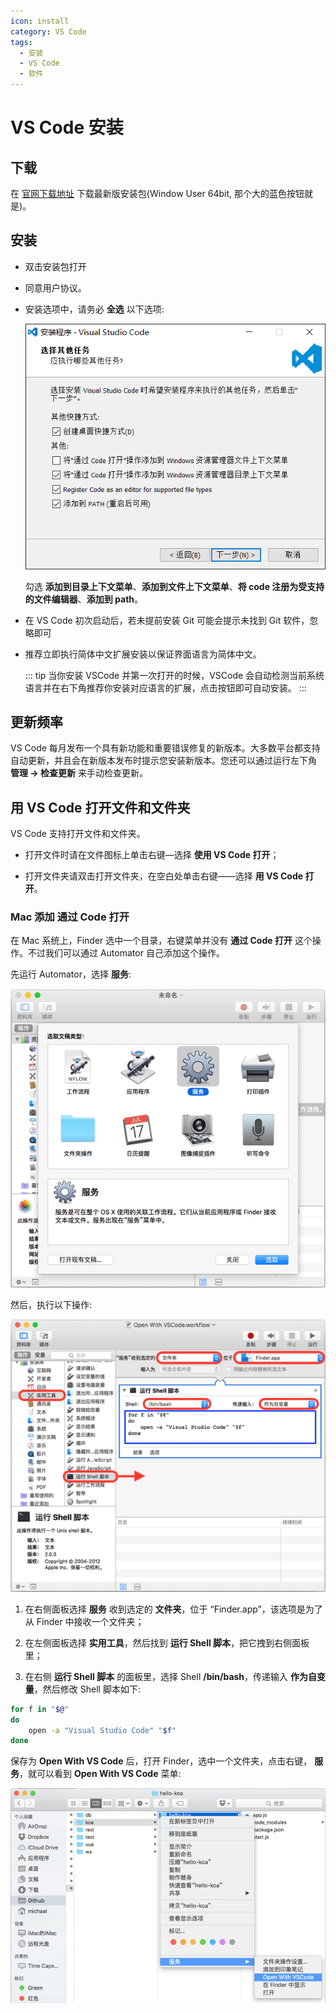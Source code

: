 ```yaml
---
icon: install
category: VS Code
tags:
  - 安装
  - VS Code
  - 软件
---
```


# VS Code 安装

## 下载

在 [官网下载地址](https://code.visualstudio.com/Download) 下载最新版安装包(Window User 64bit, 那个大的蓝色按钮就是)。

## 安装

- 双击安装包打开

- 同意用户协议。

- 安装选项中，请务必 **全选** 以下选项:

  ![安装 VS Code](./assets/install.png)

  勾选 **添加到目录上下文菜单**、**添加到文件上下文菜单**、**将 code 注册为受支持的文件编辑器**、**添加到 path**。

- 在 VS Code 初次启动后，若未提前安装 Git 可能会提示未找到 Git 软件，忽略即可

- 推荐立即执行简体中文扩展安装以保证界面语言为简体中文。

  ::: tip
  当你安装 VSCode 并第一次打开的时候，VSCode 会自动检测当前系统语言并在右下角推荐你安装对应语言的扩展，点击按钮即可自动安装。
  :::

## 更新频率

VS Code 每月发布一个具有新功能和重要错误修复的新版本。大多数平台都支持自动更新，并且会在新版本发布时提示您安装新版本。您还可以通过运行左下角 **管理 → 检查更新** 来手动检查更新。

## 用 VS Code 打开文件和文件夹

VS Code 支持打开文件和文件夹。

- 打开文件时请在文件图标上单击右键—选择 **使用 VS Code 打开**；

- 打开文件夹请双击打开文件夹，在空白处单击右键——选择 **用 VS Code 打开**。

### Mac 添加 **通过 Code 打开**

在 Mac 系统上，Finder 选中一个目录，右键菜单并没有 **通过 Code 打开** 这个操作。不过我们可以通过 Automator 自己添加这个操作。

先运行 Automator，选择 **服务**:

![Automator Service](./assets/automator-service.png)

然后，执行以下操作:

![Automator](./assets/automator.jpg)

1. 在右侧面板选择 **服务** 收到选定的 **文件夹**，位于 “Finder.app”，该选项是为了从 Finder 中接收一个文件夹；

1. 在左侧面板选择 **实用工具**，然后找到 **运行 Shell 脚本**，把它拽到右侧面板里；

1. 在右侧 **运行 Shell 脚本** 的面板里，选择 Shell **/bin/bash**，传递输入 **作为自变量**，然后修改 Shell 脚本如下:

```sh
for f in "$@"
do
    open -a "Visual Studio Code" "$f"
done
```

保存为 **Open With VS Code** 后，打开 Finder，选中一个文件夹，点击右键， **服务**，就可以看到 **Open With VS Code** 菜单:

![Open with VSCode](./assets/open-with-vscode.png)
